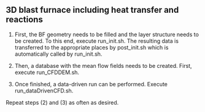## 3D blast furnace including heat transfer and reactions

1. First, the BF geometry needs to be filled and the layer structure needs to be created. To this end, execute run_init.sh.
   The resulting data is transferred to the appropriate places by post_init.sh which is automatically called by run_init.sh.

2. Then, a database with the mean flow fields needs to be created. First, execute run_CFDDEM.sh.

3. Once finished, a data-driven run can be performed. Execute run_dataDrivenCFD.sh.

Repeat steps (2) and (3) as often as desired.
